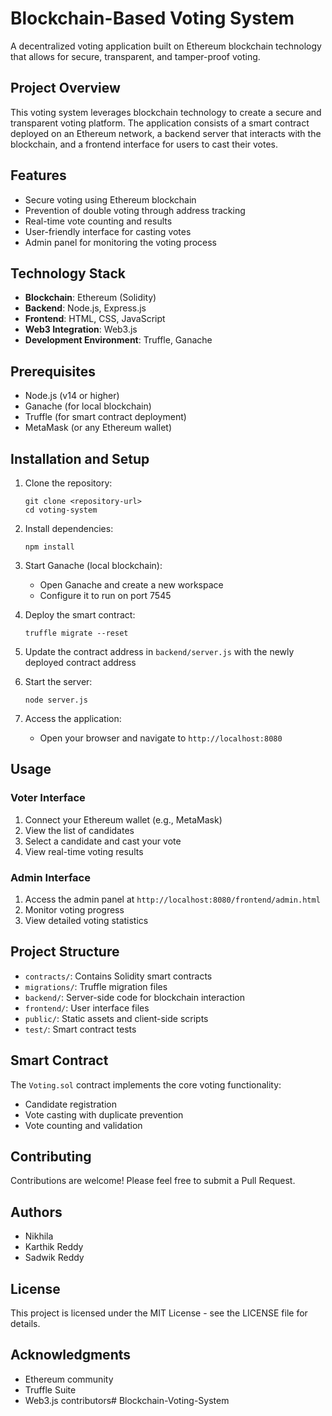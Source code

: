 # Blockchain-Based Voting System

A decentralized voting application built on Ethereum blockchain technology that allows for secure, transparent, and tamper-proof voting.

## Project Overview

This voting system leverages blockchain technology to create a secure and transparent voting platform. The application consists of a smart contract deployed on an Ethereum network, a backend server that interacts with the blockchain, and a frontend interface for users to cast their votes.

## Features

- Secure voting using Ethereum blockchain
- Prevention of double voting through address tracking
- Real-time vote counting and results
- User-friendly interface for casting votes
- Admin panel for monitoring the voting process

## Technology Stack

- **Blockchain**: Ethereum (Solidity)
- **Backend**: Node.js, Express.js
- **Frontend**: HTML, CSS, JavaScript
- **Web3 Integration**: Web3.js
- **Development Environment**: Truffle, Ganache

## Prerequisites

- Node.js (v14 or higher)
- Ganache (for local blockchain)
- Truffle (for smart contract deployment)
- MetaMask (or any Ethereum wallet)

## Installation and Setup

1. Clone the repository:
   ```
   git clone <repository-url>
   cd voting-system
   ```

2. Install dependencies:
   ```
   npm install
   ```

3. Start Ganache (local blockchain):
   - Open Ganache and create a new workspace
   - Configure it to run on port 7545

4. Deploy the smart contract:
   ```
   truffle migrate --reset
   ```

5. Update the contract address in `backend/server.js` with the newly deployed contract address

6. Start the server:
   ```
   node server.js
   ```

7. Access the application:
   - Open your browser and navigate to `http://localhost:8080`

## Usage

### Voter Interface
1. Connect your Ethereum wallet (e.g., MetaMask)
2. View the list of candidates
3. Select a candidate and cast your vote
4. View real-time voting results

### Admin Interface
1. Access the admin panel at `http://localhost:8080/frontend/admin.html`
2. Monitor voting progress
3. View detailed voting statistics

## Project Structure

- `contracts/`: Contains Solidity smart contracts
- `migrations/`: Truffle migration files
- `backend/`: Server-side code for blockchain interaction
- `frontend/`: User interface files
- `public/`: Static assets and client-side scripts
- `test/`: Smart contract tests

## Smart Contract

The `Voting.sol` contract implements the core voting functionality:
- Candidate registration
- Vote casting with duplicate prevention
- Vote counting and validation

## Contributing

Contributions are welcome! Please feel free to submit a Pull Request.

## Authors

- Nikhila
- Karthik Reddy
- Sadwik Reddy

## License

This project is licensed under the MIT License - see the LICENSE file for details.

## Acknowledgments

- Ethereum community
- Truffle Suite
- Web3.js contributors# Blockchain-Voting-System
